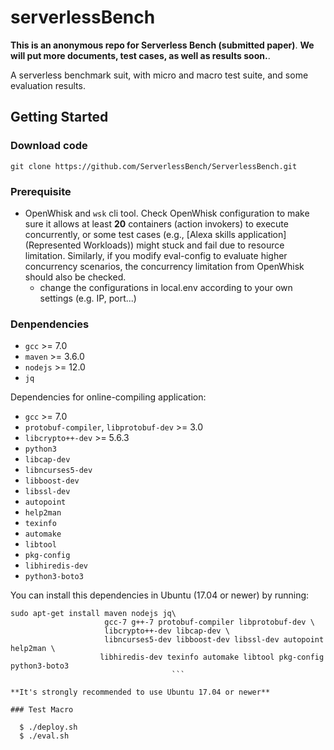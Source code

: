 # serverlessBench

**This is an anonymous repo for Serverless Bench (submitted paper)**.
**We will put more documents, test cases, as well as results soon.**.

A serverless benchmark suit, with micro and macro test suite, and some evaluation results.

## Getting Started
### Download code

`git clone https://github.com/ServerlessBench/ServerlessBench.git`


### Prerequisite

- OpenWhisk and `wsk` cli tool.
  Check OpenWhisk configuration to make sure it allows at least **20** containers (action invokers) to execute concurrently, or some test cases (e.g., [Alexa skills application](Represented Workloads)) might stuck and fail due to resource limitation. Similarly, if you modify eval-config to evaluate higher concurrency scenarios, the concurrency limitation from OpenWhisk should also be checked.
  - change the configurations in local.env according to your own settings (e.g. IP, port...)

### Denpendencies
  - `gcc` >= 7.0
  - `maven` >= 3.6.0
  - `nodejs` >= 12.0
  - `jq`

Dependencies for online-compiling application:
  - `gcc` >= 7.0
  - `protobuf-compiler`, `libprotobuf-dev` >= 3.0
  - `libcrypto++-dev` >= 5.6.3
  - `python3`
  - `libcap-dev`
  - `libncurses5-dev`
  - `libboost-dev`
  - `libssl-dev`
  - `autopoint`
  - `help2man`
  - `texinfo`
  - `automake`
  - `libtool`
  - `pkg-config`
  - `libhiredis-dev`
  - `python3-boto3`

You can install this dependencies in Ubuntu (17.04 or newer) by running:

  ```
  sudo apt-get install maven nodejs jq\
                       gcc-7 g++-7 protobuf-compiler libprotobuf-dev \
                       libcrypto++-dev libcap-dev \
                       libncurses5-dev libboost-dev libssl-dev autopoint help2man \
                      libhiredis-dev texinfo automake libtool pkg-config python3-boto3
								      ```

**It's strongly recommended to use Ubuntu 17.04 or newer**

### Test Macro
	
	$ ./deploy.sh
	$ ./eval.sh



